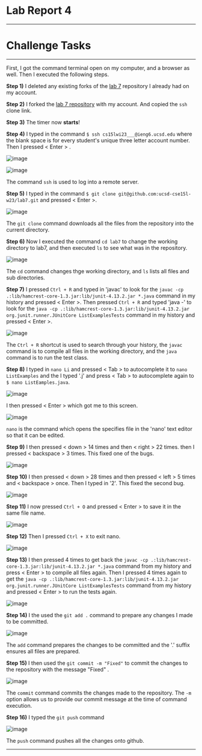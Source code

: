 # Lab Report 4
***
# Challenge Tasks
***
First, I got the command terminal open on my computer, and a browser as well. Then I executed the following steps.

**Step 1)** I deleted any existing forks of the [lab 7](https://github.com/ucsd-cse15l-w23/lab7) repository I already had on my account.

**Step 2)** I forked the [lab 7 repository](https://github.com/ucsd-cse15l-w23/lab7) with my account. And copied the `ssh` clone link.

**Step 3)** The timer now **starts**!

**Step 4)** I typed in the command `$ ssh cs15lwi23___@ieng6.ucsd.edu` where the blank space is for every student's unique three letter account number. Then I pressed < Enter > .

![image](https://user-images.githubusercontent.com/122562955/221531985-6bf070c7-b0b7-462d-aef4-a4724f80a287.png)

![image](https://user-images.githubusercontent.com/122562955/221531895-38bde6ae-6bc4-48d3-bada-f8831fba99e4.png)

The command `ssh` is used to log into a remote server.

**Step 5)** I typed in the command `$ git clone git@github.com:ucsd-cse15l-w23/lab7.git` and pressed < Enter >.

![image](https://user-images.githubusercontent.com/122562955/221543038-dcf2ebd2-8cfb-4eeb-a88d-d9ef1bac89c9.png)

The `git clone` command downloads all the files from the repository into the current directory.

**Step 6)** Now I executed the command `cd lab7` to change the working directory to lab7, and then executed `ls` to see what was in the repository.

![image](https://user-images.githubusercontent.com/122562955/221533147-04372c34-d0cd-476f-8e9e-79d30904b739.png)

The `cd` command changes thge working directory, and `ls` lists all files and sub directories.

**Step 7)** I pressed `Ctrl + R` and typed in 'javac' to look for the `javac -cp .:lib/hamcrest-core-1.3.jar:lib/junit-4.13.2.jar *.java` command in my history and pressed < Enter >.
            Then pressed `Ctrl + R` and typed 'java -' to look for the `java -cp .:lib/hamcrest-core-1.3.jar:lib/junit-4.13.2.jar org.junit.runner.JUnitCore ListExamplesTests` command in my history and pressed < Enter >.

![image](https://user-images.githubusercontent.com/122562955/221535487-dbd2e936-ca95-40ef-ab1c-1ac68c216b0a.png)

The `Ctrl + R` shortcut is used to search through your history, the `javac` command is to compile all files in the working directory, and the `java` command is to run the test class.

**Step 8)** I typed in `nano Li` and pressed < Tab > to autocomplete it to `nano ListExamples` and the I typed '.j' and press < Tab > to autocomplete again to `$ nano ListEamples.java`.
           
![image](https://user-images.githubusercontent.com/122562955/221538817-1ba64189-74c5-43ec-8058-4cd3cd4ee845.png)
            
I then pressed < Enter > which got me to this screen.

![image](https://user-images.githubusercontent.com/122562955/221536662-1ef8c51e-2c6c-4a46-9257-dc232c26930f.png)
            
`nano` is the command which opens the specifies file in the 'nano' text editor so that it can be edited.
 
**Step 9)** I then pressed < down > 14 times and then < right > 22 times. then I pressed < backspace > 3 times. This fixed one of the bugs.
            
![image](https://user-images.githubusercontent.com/122562955/221537979-a584895c-e824-4662-8893-be3a799fab66.png)
            
**Step 10)** I then pressed < down > 28 times and then pressed < left > 5 times and < backspace > once. Then I typed in '2'. This fixed the second bug.
            
![image](https://user-images.githubusercontent.com/122562955/221540486-cc74ac99-8f27-41bb-9376-c4e4d7aa3415.png)

 **Step 11)** I now pressed `Ctrl + O` and pressed < Enter > to save it in the same file name.
      
 ![image](https://user-images.githubusercontent.com/122562955/221538366-7175bb1b-2ebc-4389-a761-8bb405a57f85.png)

  **Step 12)** Then I pressed `Ctrl + X` to exit nano.
            
  ![image](https://user-images.githubusercontent.com/122562955/221538965-26193d2f-c22b-4cf9-b93b-72ebca5038d2.png)

  **Step 13)** I then pressed <up> 4 times to get back the ` javac -cp .:lib/hamcrest-core-1.3.jar:lib/junit-4.13.2.jar *.java ` command from my history and press < Enter > to compile all files again.
            Then I pressed <up> 4 times again to get the ` java -cp .:lib/hamcrest-core-1.3.jar:lib/junit-4.13.2.jar org.junit.runner.JUnitCore ListExamplesTests ` command from my history and pressed < Enter > to run the tests again.
            
![image](https://user-images.githubusercontent.com/122562955/221540596-9e90efe8-81ec-494b-a910-345817ba7e26.png)

**Step 14)** I the used the `git add .` command to prepare any changes I made to be committed.

![image](https://user-images.githubusercontent.com/122562955/221541138-b090c7f1-d8f1-402f-9d20-1c85de671eb5.png)
            
The `add` command prepares the changes to be committed and the '.' suffix ensures all files are prepared.
            
**Step 15)** I then used the `git commit -m "Fixed"` to commit the changes to the repository with the message "Fixed" .
            
![image](https://user-images.githubusercontent.com/122562955/221541464-46013cd3-c100-4291-b1eb-d6ac4f5ede82.png)
            
The `commit` command commits the changes made to the repository. The `-m` option allows us to provide our commit message at the time of command execution.

**Step 16)** I typed the `git push` command
            
![image](https://user-images.githubusercontent.com/122562955/221543332-5fc5e0b6-571b-43f1-8fed-73cb1e99d298.png)
            
The `push` command pushes all the changes onto github.
            
***
